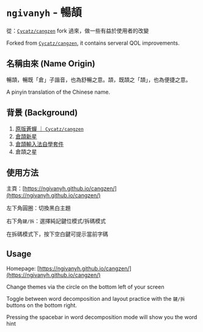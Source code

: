 # `ngivanyh` - 暢頡
從：[`Cycatz/cangzen`](https://github.com/Cycatz/cangzen) fork 過來，做一些有益於使用者的改變

Forked from [`Cycatz/cangzen`](https://github.com/Cycatz/cangzen), it contains serveral QOL improvements.

## 名稱由來 (Name Origin)

暢頡，暢既「倉」子諧音，也為舒暢之意。頡，既頡之「頡」，也為便捷之意。

A pinyin translation of the Chinese name.

## 背景 (Background)

1. [原版蒼蟬 ｜ `Cycatz/cangzen`](https://github.com/Cycatz/cangzen)
2. [倉頡新星](https://github.com/GHolk/cjns)
3. [倉頡輸入法自學套件](http://www.scj2000.com/cjselfstudyv1/)
4. 倉頡之星

## 使用方法

主頁：[https://ngivanyh.github.io/cangzen/](https://ngivanyh.github.io/cangzen/)

左下角圓圈：切換黑白主題

右下角`鍵/拆`：選擇純記鍵位模式/拆碼模式

在拆碼模式下，按下空白鍵可提示當前字碼

## Usage

Homepage: [https://ngivanyh.github.io/cangzen/](https://ngivanyh.github.io/cangzen/)

Change themes via the circle on the bottom left of your screen

Toggle between word decomposition and layout practice with the `鍵/拆` buttons on the bottom right.

Pressing the spacebar in word decomposition mode will show you the word hint